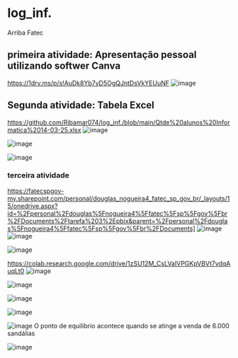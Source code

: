 # log_inf.
Arriba Fatec

## primeira atividade: Apresentação pessoal utilizando softwer Canva
https://1drv.ms/p/s!AuDk8Yb7yD5OgQJntDsVkYEUuNF
![image](https://github.com/user-attachments/assets/6542239b-7cae-42af-910f-5d91e7d94e41)

## Segunda atividade: Tabela Excel
https://github.com/Ribamar074/log_inf./blob/main/Qtde%20alunos%20Informatica%2014-03-25.xlsx
![image](https://github.com/user-attachments/assets/9d38ce09-ac90-4ffb-868c-7a18f1c87376)

![image](https://github.com/user-attachments/assets/30c13acf-9f9b-4bb4-bbef-d93cad83bda4)

![image](https://github.com/user-attachments/assets/19652410-9131-4837-bb6c-26d67f1efdcb)

### terceira atividade
https://fatecspgov-my.sharepoint.com/personal/douglas_nogueira4_fatec_sp_gov_br/_layouts/15/onedrive.aspx?id=%2Fpersonal%2Fdouglas%5Fnogueira4%5Ffatec%5Fsp%5Fgov%5Fbr%2FDocuments%2Ftarefa%203%2Epbix&parent=%2Fpersonal%2Fdouglas%5Fnogueira4%5Ffatec%5Fsp%5Fgov%5Fbr%2FDocuments]
![image](https://github.com/user-attachments/assets/5926e981-2c73-4217-8215-bf684845c602)
![image](https://github.com/user-attachments/assets/985b047c-ca8c-4e4a-a239-97f79edaef6e)

![image](https://github.com/user-attachments/assets/969a59ec-ccb2-402c-9d1b-7072ab23de0a)

https://colab.research.google.com/drive/1zSU12M_CsLVaIVPGKpVBVt7vdqAuqLt0
![image](https://github.com/user-attachments/assets/1b9ac872-2320-46aa-8f74-0564ca84634b)

![image](https://github.com/user-attachments/assets/31f692b0-970a-497f-8234-7198dde4f860)

![image](https://github.com/user-attachments/assets/11bbd8f6-7c6b-46c4-8f4d-3916a4c52002)

![image](https://github.com/user-attachments/assets/4e58c292-2f50-4f1d-8133-d37bd0b0f9c3)

![image](https://github.com/user-attachments/assets/60c36f9c-2f8b-4f39-a422-e782a6a88f84)
O ponto de equilibrio acontece quando se atinge a venda de 6.000 sandálias

![image](https://github.com/user-attachments/assets/0973ff77-fe0d-4853-bd8b-96112e193d3b)

